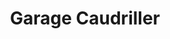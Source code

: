 ---
title: "Garage Caudriller"
url: /menesqueville/garage-caudriller/
shop: réparation de voitures
---
